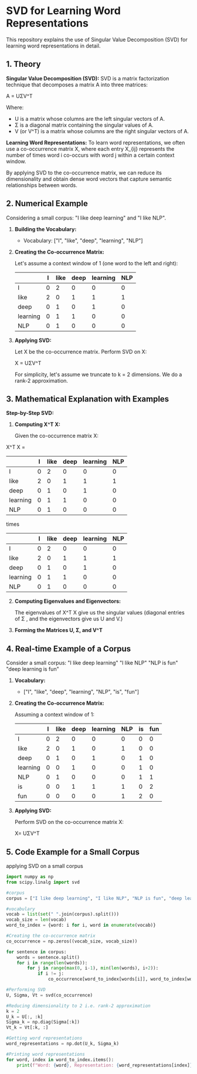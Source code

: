 # SVD for Learning Word Representations

This repository explains the use of Singular Value Decomposition (SVD) for learning word representations in detail.

## 1. Theory

**Singular Value Decomposition (SVD):** SVD is a matrix factorization technique that decomposes a matrix A into three matrices:

A = UΣV^T

Where:
- U is a matrix whose columns are the left singular vectors of A.
- Σ  is a diagonal matrix containing the singular values of A.
- V (or V^T) is a matrix whose columns are the right singular vectors of A.

**Learning Word Representations:** To learn word representations, we often use a co-occurrence matrix X, where each entry X_{ij} represents the number of times word i  co-occurs with word j within a certain context window.

By applying SVD to the co-occurrence matrix, we can reduce its dimensionality and obtain dense word vectors that capture semantic relationships between words.

## 2. Numerical Example

Considering a small corpus: "I like deep learning" and "I like NLP".

1. **Building the Vocabulary:**
   - Vocabulary: ["I", "like", "deep", "learning", "NLP"]

2. **Creating the Co-occurrence Matrix:**
   
   Let's assume a context window of 1 (one word to the left and right):

   |       | I | like | deep | learning | NLP |
   |-------|---|------|------|----------|-----|
   | I     | 0 | 2    | 0    | 0        | 0   |
   | like  | 2 | 0    | 1    | 1        | 1   |
   | deep  | 0 | 1    | 0    | 1        | 0   |
   | learning | 0 | 1    | 1    | 0        | 0   |
   | NLP   | 0 | 1    | 0    | 0        | 0   |

3. **Applying SVD:**
   
   Let  X be the co-occurrence matrix. Perform SVD on  X:

   X = UΣV^T

   For simplicity, let's assume we truncate to k = 2  dimensions. We do a rank-2 approximation.

## 3. Mathematical Explanation with Examples

**Step-by-Step SVD:**

1. **Computing X^T X:**
   

   Given the co-occurrence matrix X:

X^T X = 

|       | I | like | deep | learning | NLP |
|-------|---|------|------|----------|-----|
| I     | 0 | 2    | 0    | 0        | 0   |
| like  | 2 | 0    | 1    | 1        | 1   |
| deep  | 0 | 1    | 0    | 1        | 0   |
| learning | 0 | 1    | 1    | 0        | 0   |
| NLP   | 0 | 1    | 0    | 0        | 0   |

times 

|       | I | like | deep | learning | NLP |
|-------|---|------|------|----------|-----|
| I     | 0 | 2    | 0    | 0        | 0   |
| like  | 2 | 0    | 1    | 1        | 1   |
| deep  | 0 | 1    | 0    | 1        | 0   |
| learning | 0 | 1    | 1    | 0        | 0   |
| NLP   | 0 | 1    | 0    | 0        | 0   |


2. **Computing Eigenvalues and Eigenvectors:**

   The eigenvalues of  X^T X give us the singular values (diagonal entries of Σ , and the eigenvectors give us U and V.)

3. **Forming the Matrices U, Σ, and V^T**

## 4. Real-time Example of a Corpus

Consider a small corpus:
"I like deep learning"
"I like NLP"
"NLP is fun"
"deep learning is fun"


1. **Vocabulary:**
   - ["I", "like", "deep", "learning", "NLP", "is", "fun"]

2. **Creating the Co-occurrence Matrix:**
   
   Assuming a context window of 1:

   |       | I | like | deep | learning | NLP | is | fun |
   |-------|---|------|------|----------|-----|----|-----|
   | I     | 0 | 2    | 0    | 0        | 0   | 0  | 0   |
   | like  | 2 | 0    | 1    | 0        | 1   | 0  | 0   |
   | deep  | 0 | 1    | 0    | 1        | 0   | 1  | 0   |
   | learning | 0 | 0  | 1    | 0        | 0   | 1  | 0   |
   | NLP   | 0 | 1    | 0    | 0        | 0   | 1  | 1   |
   | is    | 0 | 0    | 1    | 1        | 1   | 0  | 2   |
   | fun   | 0 | 0    | 0    | 0        | 1   | 2  | 0   |

3. **Applying SVD:**
   
   Perform SVD on the co-occurrence matrix X:

   X= UΣV^T

## 5. Code Example for a Small Corpus

applying SVD on a small corpus
```python
import numpy as np
from scipy.linalg import svd

#corpus
corpus = ["I like deep learning", "I like NLP", "NLP is fun", "deep learning is fun"]

#vocabulary
vocab = list(set(" ".join(corpus).split()))
vocab_size = len(vocab)
word_to_index = {word: i for i, word in enumerate(vocab)}

#Creating the co-occurrence matrix
co_occurrence = np.zeros((vocab_size, vocab_size))

for sentence in corpus:
    words = sentence.split()
    for i in range(len(words)):
        for j in range(max(0, i-1), min(len(words), i+2)):
            if i != j:
                co_occurrence[word_to_index[words[i]], word_to_index[words[j]]] += 1

#Performing SVD
U, Sigma, Vt = svd(co_occurrence)

#Reducing dimensionality to 2 i.e. rank-2 approximation
k = 2
U_k = U[:, :k]
Sigma_k = np.diag(Sigma[:k])
Vt_k = Vt[:k, :]

#Getting word representations
word_representations = np.dot(U_k, Sigma_k)

#Printing word representations
for word, index in word_to_index.items():
    print(f"Word: {word}, Representation: {word_representations[index]}")
```


